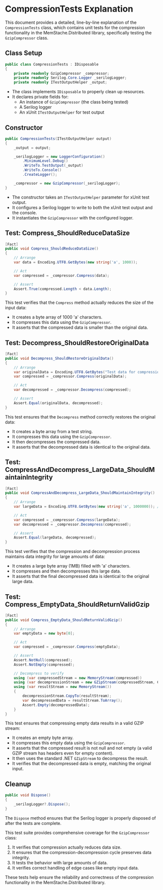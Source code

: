 # CompressionTests Explanation

This document provides a detailed, line-by-line explanation of the `CompressionTests` class, which contains unit tests for the compression functionality in the MemStache.Distributed library, specifically testing the `GzipCompressor` class.

## Class Setup

```csharp
public class CompressionTests : IDisposable
{
    private readonly GzipCompressor _compressor;
    private readonly Serilog.Core.Logger _serilogLogger;
    private readonly ITestOutputHelper _output;
```

- The class implements `IDisposable` to properly clean up resources.
- It declares private fields for:
  - An instance of `GzipCompressor` (the class being tested)
  - A Serilog logger
  - An xUnit `ITestOutputHelper` for test output

## Constructor

```csharp
public CompressionTests(ITestOutputHelper output)
{
    _output = output;

    _serilogLogger = new LoggerConfiguration()
        .MinimumLevel.Debug()
        .WriteTo.TestOutput(_output)
        .WriteTo.Console()
        .CreateLogger();

    _compressor = new GzipCompressor(_serilogLogger);
}
```

- The constructor takes an `ITestOutputHelper` parameter for xUnit test output.
- It configures a Serilog logger to write to both the xUnit test output and the console.
- It instantiates the `GzipCompressor` with the configured logger.

## Test: Compress_ShouldReduceDataSize

```csharp
[Fact]
public void Compress_ShouldReduceDataSize()
{
    // Arrange
    var data = Encoding.UTF8.GetBytes(new string('a', 1000));

    // Act
    var compressed = _compressor.Compress(data);

    // Assert
    Assert.True(compressed.Length < data.Length);
}
```

This test verifies that the `Compress` method actually reduces the size of the input data:
- It creates a byte array of 1000 'a' characters.
- It compresses this data using the `GzipCompressor`.
- It asserts that the compressed data is smaller than the original data.

## Test: Decompress_ShouldRestoreOriginalData

```csharp
[Fact]
public void Decompress_ShouldRestoreOriginalData()
{
    // Arrange
    var originalData = Encoding.UTF8.GetBytes("Test data for compression");
    var compressed = _compressor.Compress(originalData);

    // Act
    var decompressed = _compressor.Decompress(compressed);

    // Assert
    Assert.Equal(originalData, decompressed);
}
```

This test ensures that the `Decompress` method correctly restores the original data:
- It creates a byte array from a test string.
- It compresses this data using the `GzipCompressor`.
- It then decompresses the compressed data.
- It asserts that the decompressed data is identical to the original data.

## Test: CompressAndDecompress_LargeData_ShouldMaintainIntegrity

```csharp
[Fact]
public void CompressAndDecompress_LargeData_ShouldMaintainIntegrity()
{
    // Arrange
    var largeData = Encoding.UTF8.GetBytes(new string('a', 1000000)); // 1MB of 'a'

    // Act
    var compressed = _compressor.Compress(largeData);
    var decompressed = _compressor.Decompress(compressed);

    // Assert
    Assert.Equal(largeData, decompressed);
}
```

This test verifies that the compression and decompression process maintains data integrity for large amounts of data:
- It creates a large byte array (1MB) filled with 'a' characters.
- It compresses and then decompresses this large data.
- It asserts that the final decompressed data is identical to the original large data.

## Test: Compress_EmptyData_ShouldReturnValidGzip

```csharp
[Fact]
public void Compress_EmptyData_ShouldReturnValidGzip()
{
    // Arrange
    var emptyData = new byte[0];

    // Act
    var compressed = _compressor.Compress(emptyData);

    // Assert
    Assert.NotNull(compressed);
    Assert.NotEmpty(compressed);

    // Decompress to verify
    using (var compressedStream = new MemoryStream(compressed))
    using (var decompressionStream = new GZipStream(compressedStream, CompressionMode.Decompress))
    using (var resultStream = new MemoryStream())
    {
        decompressionStream.CopyTo(resultStream);
        var decompressedData = resultStream.ToArray();
        Assert.Empty(decompressedData);
    }
}
```

This test ensures that compressing empty data results in a valid GZIP stream:
- It creates an empty byte array.
- It compresses this empty data using the `GzipCompressor`.
- It asserts that the compressed result is not null and not empty (a valid GZIP stream has headers even for empty content).
- It then uses the standard .NET `GZipStream` to decompress the result.
- It verifies that the decompressed data is empty, matching the original input.

## Cleanup

```csharp
public void Dispose()
{
    _serilogLogger?.Dispose();
}
```

The `Dispose` method ensures that the Serilog logger is properly disposed of after the tests are complete.

This test suite provides comprehensive coverage for the `GzipCompressor` class:
1. It verifies that compression actually reduces data size.
2. It ensures that the compression-decompression cycle preserves data integrity.
3. It tests the behavior with large amounts of data.
4. It verifies correct handling of edge cases like empty input data.

These tests help ensure the reliability and correctness of the compression functionality in the MemStache.Distributed library.
